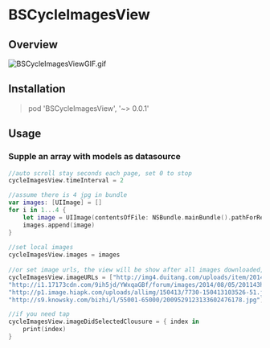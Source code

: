 # BSCycleImagesView

## Overview

![BSCycleImagesViewGIF.gif](https://github.com/blurryssky/BSCycleImagesView/blob/master/ScreenShots/BSCycleImagesViewGIF.gif)

## Installation

> pod 'BSCycleImagesView', '~> 0.0.1'

## Usage

### Supple an array with models as datasource

```swift
//auto scroll stay seconds each page, set 0 to stop
cycleImagesView.timeInterval = 2

//assume there is 4 jpg in bundle
var images: [UIImage] = []
for i in 1...4 {
    let image = UIImage(contentsOfFile: NSBundle.mainBundle().pathForResource("\(i)", ofType: ".jpg")!)!
    images.append(image)
}
        
//set local images
cycleImagesView.images = images
        
//or set image urls, the view will be show after all images downloaded, and will cache images
cycleImagesView.imageURLs = ["http://img4.duitang.com/uploads/item/201403/31/20140331094819_dayKx.jpeg",
"http://i1.17173cdn.com/9ih5jd/YWxqaGBf/forum/images/2014/08/05/201143hmymxmizwmqi86yi.jpg",
"http://p1.image.hiapk.com/uploads/allimg/150413/7730-150413103526-51.jpg",
"http://s9.knowsky.com/bizhi/l/55001-65000/2009529123133602476178.jpg"]

//if you need tap
cycleImagesView.imageDidSelectedClousure = { index in
    print(index)
}
```

```
